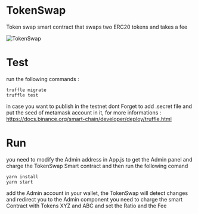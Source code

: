 # TokenSwap
Token swap smart contract that swaps two ERC20 tokens and takes a fee

![TokenSwap](https://user-images.githubusercontent.com/24751547/140658739-c6c999c0-e3c8-4250-a34c-d755ea9801f9.png)
# Test
run the following commands :
```
truffle migrate
truffle test
```
in case you want to publish in the testnet dont Forget to add .secret file and put the seed of metamask account in it, for more informations : https://docs.binance.org/smart-chain/developer/deploy/truffle.html
# Run 
you need to modify the Admin address in App.js to get the Admin panel and charge the TokenSwap Smart contract and then run the following comand
```
yarn install
yarn start
```
add the Admin account in your wallet, the TokenSwap will detect changes and redirect you to the Admin component
you need to charge the smart Contract with Tokens XYZ and ABC and set the Ratio and the Fee
